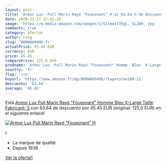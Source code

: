 ```yaml
---
layout: post
title: 'Armor Lux  Pull Marin Rayé "Fouesnant" H al 63.64 % de descuento'
date: 2020-12-17 15:43:26
image: 'https://m.media-amazon.com/images/I/51lmo1t7EgL._SL200_.jpg'
comments: true
category: ofertas
author: ring
slug: 'B00WAH94H6-fr'
actualPrice: 45.45 EUR
currency: EUR
price: 45.45
comparePrice: 125.0 EUR
prodname: 'Armor Lux  Pull Marin Rayé "Fouesnant" Homme  Bleu  X-Large  Taille Fabricant: 5 '
country: 'fr'
flag: '🇫🇷'
buyurl: 'https://www.amazon.fr/dp/B00WAH94H6/?tag=tolees0d-21'
descuento: '63.64'
average: '45.45'
---
```


Está [Armor Lux  Pull Marin Rayé "Fouesnant" Homme  Bleu  X-Large  Taille Fabricant: 5 ](https://www.amazon.fr/dp/B00WAH94H6/?tag=tolees0d-21) con 63.64 de descuento por 45.45 EUR (original: 125.0 EUR) en el siguiente enlace!

[![Armor Lux  Pull Marin Rayé "Fouesnant" H](https://m.media-amazon.com/images/I/51lmo1t7EgL._SL200_.jpg)](https://www.amazon.fr/dp/B00WAH94H6/?tag=tolees0d-21)

ℹ️:

- La marque de qualité
- Depuis 1938

[Ver la oferta!!](https://www.amazon.fr/dp/B00WAH94H6/?tag=tolees0d-21)
